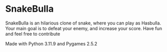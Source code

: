 # SnakeBulla
SnakeBulla is an hilarious clone of snake, where you can play as Hasbulla. Your main goal is to defeat your enemy, and increase your score. 
Have fun and feel free to contribute

Made with Python 3.11.9 and Pygames 2.5.2
